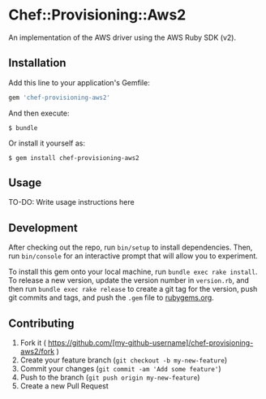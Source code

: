 # Chef::Provisioning::Aws2

An implementation of the AWS driver using the AWS Ruby SDK (v2).

## Installation

Add this line to your application's Gemfile:

```ruby
gem 'chef-provisioning-aws2'
```

And then execute:

    $ bundle

Or install it yourself as:

    $ gem install chef-provisioning-aws2

## Usage

TO-DO: Write usage instructions here

## Development

After checking out the repo, run `bin/setup` to install dependencies. Then, run `bin/console` for an interactive prompt that will allow you to experiment.

To install this gem onto your local machine, run `bundle exec rake install`. To release a new version, update the version number in `version.rb`, and then run `bundle exec rake release` to create a git tag for the version, push git commits and tags, and push the `.gem` file to [rubygems.org](https://rubygems.org).

## Contributing

1. Fork it ( https://github.com/[my-github-username]/chef-provisioning-aws2/fork )
2. Create your feature branch (`git checkout -b my-new-feature`)
3. Commit your changes (`git commit -am 'Add some feature'`)
4. Push to the branch (`git push origin my-new-feature`)
5. Create a new Pull Request
